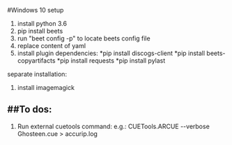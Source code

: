 #Windows 10 setup
1. install python 3.6
2. pip install beets
3. run "beet config -p" to locate beets config file
4. replace content of yaml
5. install plugin dependencies:
*pip install discogs-client
*pip install beets-copyartifacts
*pip install requests
*pip install pylast

separate installation:
1. install imagemagick

##To dos:
-------
1. Run external cuetools command: e.g.:
CUETools.ARCUE --verbose Ghosteen.cue > accurip.log

